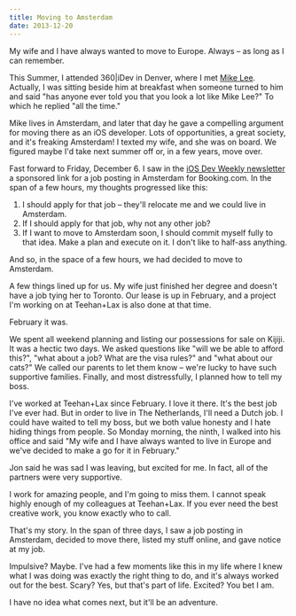 ```yaml
---
title: Moving to Amsterdam
date: 2013-12-20
---
```



My wife and I have always wanted to move to Europe. Always – as long as I can remember.

This Summer, I attended 360|iDev in Denver, where I met [Mike Lee](https://twitter.com/bmf). Actually, I was sitting beside him at breakfast when someone turned to him and said "has anyone ever told you that you look a lot like Mike Lee?" To which he replied "all the time."

Mike lives in Amsterdam, and later that day he gave a compelling argument for moving there as an iOS developer. Lots of opportunities, a great society, and it's freaking Amsterdam! I texted my wife, and she was on board. We figured maybe I'd take next summer off or, in a few years, move over.

Fast forward to Friday, December 6. I saw in the [iOS Dev Weekly newsletter](http://iosdevweekly.com) a sponsored link for a job posting in Amsterdam for Booking.com. In the span of a few hours, my thoughts progressed like this:

1. I should apply for that job – they'll relocate me and we could live in Amsterdam. 
2. If I should apply for that job, why not any other job? 
3. If I want to move to Amsterdam soon, I should commit myself fully to that idea. Make a plan and execute on it. I don't like to half-ass anything. 

And so, in the space of a few hours, we had decided to move to Amsterdam.

A few things lined up for us. My wife just finished her degree and doesn't have a job tying her to Toronto. Our lease is up in February, and a project I'm working on at Teehan+Lax is also done at that time.

February it was.

We spent all weekend planning and listing our possessions for sale on Kijiji. It was a hectic two days. We asked questions like "will we be able to afford this?", "what about a job? What are the visa rules?" and "what about our cats?" We called our parents to let them know – we're lucky to have such supportive families. Finally, and most distressfully, I planned how to tell my boss.

I've worked at Teehan+Lax since February. I love it there. It's the best job I've ever had. But in order to live in The Netherlands, I'll need a Dutch job. I could have waited to tell my boss, but we both value honesty and I hate hiding things from people. So Monday morning, the ninth, I walked into his office and said "My wife and I have always wanted to live in Europe and we've decided to make a go for it in February."

Jon said he was sad I was leaving, but excited for me. In fact, all of the partners were very supportive.

I work for amazing people, and I'm going to miss them. I cannot speak highly enough of my colleagues at Teehan+Lax. If you ever need the best creative work, you know exactly who to call.

That's my story. In the span of three days, I saw a job posting in Amsterdam, decided to move there, listed my stuff online, and gave notice at my job.

Impulsive? Maybe. I've had a few moments like this in my life where I knew what I was doing was exactly the right thing to do, and it's always worked out for the best. Scary? Yes, but that's part of life. Excited? You bet I am.

I have no idea what comes next, but it'll be an adventure.


  